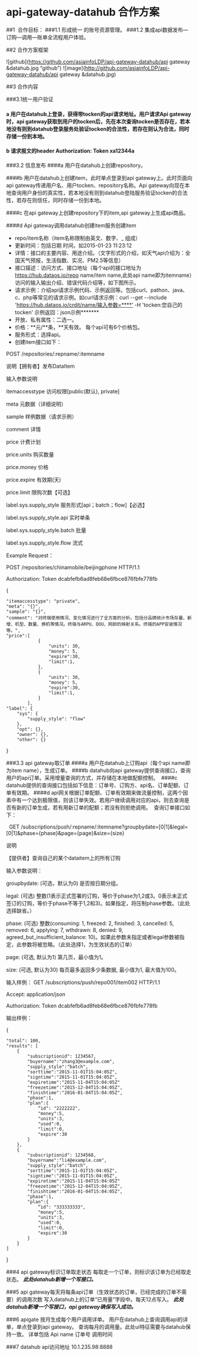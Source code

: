 # api-gateway-datahub 合作方案
##1  合作目标：
###1.1 形成统一 的账号资源管理。
###1.2 集成api数据发布—订购—调用—账单全流程用户体验。



##2 合作方案框架

![github](https://github.com/asiainfoLDP/api-gateway-datahub/api gateway &datahub.jpg “github”)
![image](http://github.com/asiainfoLDP/api-gateway-datahub/api gateway &datahub.jpg)



##3 合作内容

###3.1统一用户验证
#### a 用户在datahub上登录，获得带tocken的api请求地址。用户请求Api gateway时，api gateway获取到用户的tocken后，先在本次查询tocken是否存在，若本地没有则到datahub登录服务处验证tocken的合法性，若存在则认为合法，同时存储一份到本地。

#### **b  请求报文的header Authorization: Token xa12344a** 

 

 
###3.2 信息发布
####a 用户在datahub上创建repository。

####b 用户在datahub上创建item，此时单点登录到api gateway上。此时页面向api gateway传递用户名、用户tocken、repository名称。Api gateway向现在本地查询用户身份的真实性，若本地没有则到datahub登陆服务验证tocken的合法性，若存在则信任，同时存储一份到本地。

####c 在api gateway上创建repository下的item,api gateway上生成api商品。

####d Api gateway调用datahub创建item服务创建item

* repo/item名称（item名称限制由英文、数字、_ 组成）
* 更新时间：包括日期 时间，如2015-01-23 11:23:12
* 详情：接口的主要内容、用途介绍。（文字形式的介绍，如天气api介绍为：全国天气预报，生活指数、实况、PM2.5等信息）
* 接口描述：访问方式、接口地址（每个api的接口地址为 https://hub.dataos.io/repo name/item name,此处api name即为itemname）访问的输入输出介绍、错误代码介绍等，如下图所示。
* 请求示例：介绍api请求示例代码、示例返回等。包括curl、pathon、java、c、php等常见的请求示例。如curl请求示例：curl  --get --include  'https://hub.dataos.io/crdit/name/输入参数=****’  -H 'tocken:您自己的tocken'
示例返回：json示例*******
* 开放、私有属性：二选一。
* 价格：**元/**条，**天有效。 每个api可有6个价格包。 
* 服务形式：选择api。
* 创建item接口如下：  


POST /repositories/:repname/:itemname 


说明【拥有者】发布DataItem 


输入参数说明 


itemaccesstype                  访问权限[public(默认), private] 


meta                            元数据（详细说明） 


sample                          样例数据（请求示例） 


comment                         详情 


price                           计费计划 


price.units                     购买数量 


price.money                     价格 


price.expire                    有效期(天) 


price.limit                     限购次数【可选】 


label.sys.supply_style          服务形式[api；batch；flow]【必选】 


label.sys.supply_style.api      实时单条 


label.sys.supply_style.batch    批量 


label.sys.supply_style.flow     流式 


Example Request： 


POST /repositories/chinamobile/beijingphone HTTP/1.1  


Authorization: Token dcabfefb6ad8feb68e6fbce876fbfe778fb 


{ 


    "itemaccesstype": "private",
    "meta": "{}",
    "sample": "{}",
    "comment": "对终端使用情况、变化情况进行了全方面的分析。包括分品牌统计市场存量、新增、机型、数量、换机等情况。终端与ARPU、DOU、网龄的映射关系。终端的APP安装情况等。",
    "price":[
                {
                    "units": 30,
                    "money": 5,
                    "expire":30,
                    "limit":1,
                },
                {
                    "units": 30,
                    "money": 5,
                    "expire":30,
                    "limit":1,
                }
            ],
    "label": {
        "sys": {
            "supply_style": "flow"
        },
        "opt": {},
        "owner": {},
        "other": {}
    
}

###3.3 api gateway取订单
####a 用户在datahub上订购api（每个api name即为item name），生成订单。
####b datahub向api gateway提供查询接口，查询用户的api订单。采用增量查询的方式，并存储在本地做配额控制。 
####c datahub提供的查询接口包括如下信息：订单号、订购方、api名、订单配额、订单有效期。
####d api网关根据订单配额、订单有效期来做流量控制，这两个因素中有一个达到极限值，则该订单失效。若用户继续调用对应的api，则去查询是否有新的订单生成，若有用新订单的配额；若没有则拒绝调用。
 查询订单接口如下： 

 
GET /subscriptions/push/:repname/:itemname?groupbydate=[0|1]&legal=[0|1]&phase={phase}&page={page}&size={size} 


说明 


【提供者】查询自己的某个dataitem上的所有订购 


输入参数说明： 


groupbydate: (可选，默认为0) 是否按日期分组。 


legal: (可选) 整数(1表示正式签署的订购，等价于phase为1,2或3。0表示未正式签订的订购，等价于phase不等于1,2和3)。如果指定，将压制phase参数。（此处选择缺省。） 


phase: (可选) 整数(consuming: 1, freezed: 2, finished: 3, cancelled: 5, removed: 6, applying: 7, wthdrawn: 8, denied: 9, agreed_but_insufficient_balance: 10)。如果此参数未指定或者legal参数被指定，此参数将被忽略。（此处选择1，为生效状态的订单） 


page: (可选, 默认为1) 第几页，最小值为1。 


size: (可选, 默认为30) 每页最多返回多少条数据, 最小值为1, 最大值为100。 


输入样例：
GET /subscriptions/push/repo001/item002 HTTP/1.1  


Accept: application/json 


Authorization: Token dcabfefb6ad8feb68e6fbce876fbfe778fb 


输出样例：

{  


    "total": 100,
    "results": [
        {
            "subscriptionid": 1234567,
            "buyername":"zhang3@example.com",
            "supply_style":"batch",
            "sorttime":"2015-11-01T15:04:05Z",
            "signtime":"2015-11-01T15:04:05Z",
            "expiretime":"2015-11-04T15:04:05Z"
            "freezetime":"2015-12-04T15:04:05Z",
            "finishtime":"2016-01-04T15:04:05Z",
            "phase":1,
            "plan":{
                “id": "2222222",
                "money":5,
                "units":3,
                "used":0,
                "limit":0,
                "expire":30
            }
        },
        {
            "subscriptionid": 1234568,
            "buyername":"li4@example.com",
            "supply_style":"batch",
            "sorttime":"2015-11-01T15:04:05Z",
            "signtime":"2015-11-01T15:04:05Z",
            "expiretime":"2015-11-04T15:04:05Z"
            "freezetime":"2015-12-04T15:04:05Z",
            "finishtime":"2016-01-04T15:04:05Z",
            "phase":1,
            "plan":{
                “id": "333333333",
                "money":5,
                "units":3,
                "used":0,
                "limit":0,
                "expire":30
            }
        }
    ]
}


###4 api gateway标识订单取走状态
每取走一个订单，则标识该订单为已经取走状态。
***此处datahub新增一个写接口。***  


###5 api gateway每天将每条api订单（生效状态的订单，已经完成的订单不需要）的调用次数 
写入datahub上的订单“已用量”字段中。每天12点写入。
***此处datahub新增一个写接口，api gateway确保写入成功。***  


###6 apigate 按月生成每个用户调用详单。
用户在datahub上查询调用api的详单，单点登录到api gateway。 查询每月的调用量。此处ui特征需要与datahub保持一致。
详单包括 Api name  订单号  调用时间   


###7 datahub api访问地址
10.1.235.98:8888

